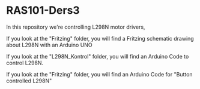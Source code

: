 # RAS101-Ders3

In this repository we're controlling L298N motor drivers, 

If you look at the "Fritzing" folder, you will find a Fritzing schematic drawing about L298N with an Arduino UNO

If you look at the "L298N_Kontrol" folder, you will find an Arduino Code to control L298N.

If you look at the "Fritzing" folder, you will find an Arduino Code for "Button controlled L298N"
